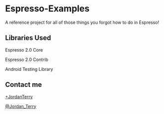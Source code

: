 # Espresso-Examples
A reference project for all of those things you forgot how to do in Espresso!

## Libraries Used
Espresso 2.0 Core

Espresso 2.0 Contrib

Android Testing Library

## Contact me
[+JordanTerry](https://plus.google.com/+JordanTerry/posts)

[@Jordan_Terry](https://twitter.com/Jordan_Terry)
